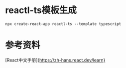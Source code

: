 # reactl-ts模板生成
```
npx create-react-app reactl-ts --template typescript
```

# 参考资料
[React中文手册]{https://zh-hans.react.dev/learn}